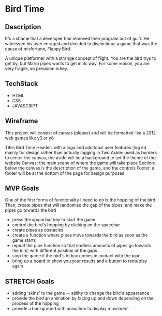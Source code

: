 # Bird Time

## Description
It's a shame that a developer had removed their program out of guilt. He witnessed his user enraged and decided to discontinue a game that was the cause of misfortune, Flappy Bird.

A unique platformer with a strange concept of flight. You are the bird trys to get by, but Mario pipes wants to get in its way. For some reason, you are very fragile, so precision is key.


## TechStack
- HTML
- CSS
- JAVASCRIPT

## Wireframe

This project will consist of canvas (please)
and will be formatted like a 2012 web games like y3 or y8

Title: Bird Time
Header: with a logo and additonal user features (log in) mainly for design rather than actually logging in
Two Aside: used as borders to center the canvas, the aside will be a background to set the theme of the website
Canvas: the main scene of where the game will take place
Section: below the canvas is the description of the game, and the controls
Footer: a footer will be at the bottom of the page for design purposes


## MVP Goals
One of the first forms of functionality I need to do is the hopping of the bird.
Then, create pipes that will randomize the gap of the pipes, and make the pipes go towards the bird
- press the space bar key to start the game
- control the bird's hopping by clicking on the spacebar
- create pipes as obstacles
- create a function where pipes move towards the bird as soon as the game starts
- repeat the pipe function so that endless amounts of pipes go towards the bird, with different position of the gaps
- stop the game if the bird's hitbox comes in contact with the pipe
- bring up a board to show you your results and a button to redo/play again

## STRETCH Goals
- adding 'skins' to the game -- ability to change the bird's appearance
- provide the bird an animation by facing up and down depending on the process of the hopping
- provide a background with animation to display movement